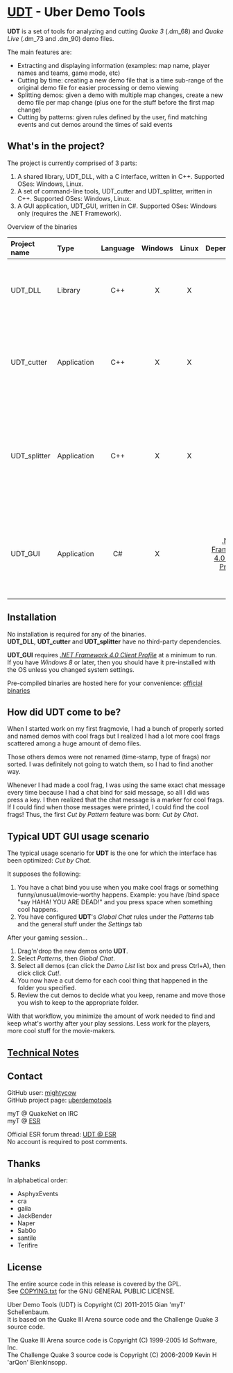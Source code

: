 # [UDT](https://github.com/mightycow/uberdemotools) - Uber Demo Tools

**UDT** is a set of tools for analyzing and cutting *Quake 3* (.dm_68) and *Quake Live* (.dm_73 and .dm_90) demo files.

The main features are:
- Extracting and displaying information (examples: map name, player names and teams, game mode, etc)
- Cutting by time: creating a new demo file that is a time sub-range of the original demo file for easier processing or demo viewing
- Splitting demos: given a demo with multiple map changes, create a new demo file per map change (plus one for the stuff before the first map change)
- Cutting by patterns: given rules defined by the user, find matching events and cut demos around the times of said events

What's in the project?
----------------------

The project is currently comprised of 3 parts:
1. A shared library, UDT_DLL, with a C interface, written in C++. Supported OSes: Windows, Linux.
2. A set of command-line tools, UDT_cutter and UDT_splitter, written in C++. Supported OSes: Windows, Linux.
3. A GUI application, UDT_GUI, written in C#. Supported OSes: Windows only (requires the .NET Framework).

Overview of the binaries

| Project name | Type        | Language | Windows | Linux | Dependencies | Description |
|:-------------|:------------|:--------:|:-------:|:-----:|:------------:|:-------------
| UDT_DLL      | Library     | C++      | X       | X     |              | Shared library that does the actual cutting and analysis work |
| UDT_cutter   | Application | C++      | X       | X     |              | Command-line application for cutting demos by time or chat patterns (*Cut by Chat*) |
| UDT_splitter | Application | C++      | X       | X     |              | Command-line application for splitting demos with at least one map change into individual demos with no map changes |
| UDT_GUI      | Application | C#       | X       |       | [.NET Framework 4.0 Client Profile](http://www.microsoft.com/en-us/download/details.aspx?id=24872) | GUI application for demo analysis, information display, cutting by time or various patterns |

Installation
------------

No installation is required for any of the binaries.  
**UDT_DLL**, **UDT_cutter** and **UDT_splitter** have no third-party dependencies.

**UDT_GUI** requires [*.NET Framework 4.0 Client Profile*](http://www.microsoft.com/en-us/download/details.aspx?id=24872) at a minimum to run.  
If you have *Windows 8* or later, then you should have it pre-installed with the OS unless you changed system settings.

Pre-compiled binaries are hosted here for your convenience: [official binaries](http://giant.pourri.ch/snif.php?path=UDT/)

How did UDT come to be?
-----------------------

When I started work on my first fragmovie, I had a bunch of properly sorted and named demos with cool frags but I realized I had a lot more cool frags scattered among a huge amount of demo files.

Those others demos were not renamed (time-stamp, type of frags) nor sorted. I was definitely not going to watch them, so I had to find another way.

Whenever I had made a cool frag, I was using the same exact chat message every time because I had a chat bind for said message, so all I did was press a key. I then realized that the chat message is a marker for cool frags. If I could find when those messages were printed, I could find the cool frags! Thus, the first *Cut by Pattern* feature was born: *Cut by Chat*.

Typical UDT GUI usage scenario
------------------------------

The typical usage scenario for **UDT** is the one for which the interface has been optimized: *Cut by Chat*.

It supposes the following: 
1. You have a chat bind you use when you make cool frags or something funny/unusual/movie-worthy happens. Example: you have /bind space "say HAHA! YOU ARE DEAD!" and you press space when something cool happens.
2. You have configured **UDT**'s *Global Chat* rules under the *Patterns* tab and the general stuff under the *Settings* tab

After your gaming session...
1. Drag'n'drop the new demos onto **UDT**.
2. Select *Patterns*, then *Global Chat*.
3. Select all demos (can click the *Demo List* list box and press Ctrl+A), then click click *Cut!*.
4. You now have a cut demo for each cool thing that happened in the folder you specified.
5. Review the cut demos to decide what you keep, rename and move those you wish to keep to the appropriate folder.

With that workflow, you minimize the amount of work needed to find and keep what's worthy after your play sessions. Less work for the players, more cool stuff for the movie-makers.

[Technical Notes](https://github.com/mightycow/uberdemotools/blob/master/TECHNICAL_NOTES.md)
-------

Contact
-------

GitHub user: [mightycow](https://github.com/mightycow)  
GitHub project page: [uberdemotools](https://github.com/mightycow/uberdemotools)

myT @ QuakeNet on IRC  
myT @ [ESR](http://esreality.com/?a=users&user_id=37287)

Official ESR forum thread: [UDT @ ESR](http://www.esreality.com/post/2691563/uberdemotools/)  
No account is required to post comments.

Thanks
------

In alphabetical order:
* AsphyxEvents
* cra
* gaiia
* JackBender
* Naper
* Sab0o
* santile
* Terifire

License
-------

The entire source code in this release is covered by the GPL.  
See [COPYING.txt](https://github.com/mightycow/uberdemotools/blob/master/UDT_DLL/COPYING.txt) for the GNU GENERAL PUBLIC LICENSE.

Uber Demo Tools (UDT) is Copyright (C) 2011-2015 Gian 'myT' Schellenbaum.  
It is based on the Quake III Arena source code and the Challenge Quake 3 source code.

The Quake III Arena source code is Copyright (C) 1999-2005 Id Software, Inc.  
The Challenge Quake 3 source code is Copyright (C) 2006-2009 Kevin H 'arQon' Blenkinsopp.
